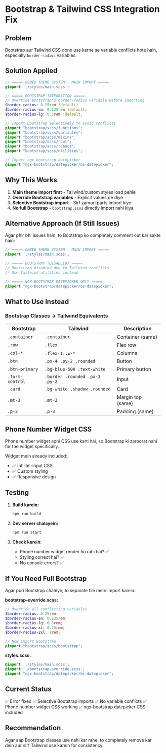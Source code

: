 # Bootstrap & Tailwind CSS Integration Fix

## Problem

Bootstrap aur Tailwind CSS dono use karne se variable conflicts hote hain, especially `border-radius` variables.

## Solution Applied

```scss
// ===== ORBED THEME SYSTEM - MAIN IMPORT =====
@import './styles/main.scss';

// ===== BOOTSTRAP INTEGRATION =====
// Override Bootstrap's border-radius variable before importing
$border-radius: 0.25rem !default;
$border-radius-sm: 0.125rem !default;
$border-radius-lg: 0.5rem !default;

// Import Bootstrap selectively to avoid conflicts
@import "bootstrap/scss/functions";
@import "bootstrap/scss/variables";
@import "bootstrap/scss/mixins";
@import "bootstrap/scss/root";
@import "bootstrap/scss/reboot";
@import "bootstrap/scss/utilities";

// Import ngx-bootstrap datepicker
@import "ngx-bootstrap/datepicker/bs-datepicker";
```

## Why This Works

1. **Main theme import first** - Tailwind/custom styles load pehle
2. **Override Bootstrap variables** - Explicit values de diye
3. **Selective Bootstrap import** - Sirf zaroori parts import kiye
4. **No full Bootstrap** - `bootstrap.scss` directly import nahi kiya

## Alternative Approach (If Still Issues)

Agar phir bhi issues hain, to Bootstrap ko completely comment out kar sakte hain:

```scss
// ===== ORBED THEME SYSTEM - MAIN IMPORT =====
@import './styles/main.scss';

// ===== BOOTSTRAP (DISABLED) =====
// Bootstrap disabled due to Tailwind conflicts
// Use Tailwind utilities instead

// ===== NGX-BOOTSTRAP DATEPICKER ONLY =====
@import "ngx-bootstrap/datepicker/bs-datepicker";
```

## What to Use Instead

### Bootstrap Classes → Tailwind Equivalents

| Bootstrap | Tailwind | Description |
|-----------|----------|-------------|
| `.container` | `.container` | Container (same) |
| `.row` | `.flex` | Flex row |
| `.col-*` | `.flex-1`, `.w-*` | Columns |
| `.btn` | `.px-4 .py-2 .rounded` | Button |
| `.btn-primary` | `.bg-blue-500 .text-white` | Primary button |
| `.form-control` | `.border .rounded .px-3 .py-2` | Input |
| `.card` | `.bg-white .shadow .rounded` | Card |
| `.mt-3` | `.mt-3` | Margin top (same) |
| `.p-3` | `.p-3` | Padding (same) |

## Phone Number Widget CSS

Phone number widget apni CSS use karti hai, so Bootstrap ki zaroorat nahi for the widget specifically.

Widget mein already included:
- ✅ intl-tel-input CSS
- ✅ Custom styling
- ✅ Responsive design

## Testing

1. **Build karein:**
   ```bash
   npm run build
   ```

2. **Dev server chalayein:**
   ```bash
   npm run start
   ```

3. **Check karein:**
   - Phone number widget render ho rahi hai? ✅
   - Styling correct hai? ✅
   - No console errors? ✅

## If You Need Full Bootstrap

Agar puri Bootstrap chahiye, to separate file mein import karein:

**bootstrap-override.scss:**
```scss
// Override all conflicting variables
$border-radius: 0.25rem;
$border-radius-sm: 0.125rem;
$border-radius-lg: 0.5rem;
$border-radius-xl: 0.75rem;
$border-radius-2xl: 1rem;

// Now import Bootstrap
@import "bootstrap/scss/bootstrap";
```

**styles.scss:**
```scss
@import './styles/main.scss';
@import './bootstrap-override.scss';
@import "ngx-bootstrap/datepicker/bs-datepicker";
```

## Current Status

✅ Error fixed
✅ Selective Bootstrap imports
✅ No variable conflicts
✅ Phone number widget CSS working
✅ ngx-bootstrap datepicker CSS included

## Recommendation

Agar aap Bootstrap classes use nahi kar rahe, to completely remove kar dein aur sirf Tailwind use karein for consistency.
